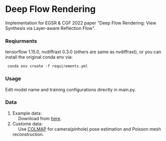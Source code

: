 # Deep Flow Rendering

Implementation for EGSR &amp; CGF 2022 paper "Deep Flow Rendering: View Synthesis via Layer-aware Reflection Flow".

### Reqiurments
tensorflow 1.15.0, nvdiffrast 0.3.0 (others are same as nvdiffrast), or you can install the original conda env via:
<pre><code> conda env create -f requirements.yml </pre></code>


### Usage
Edit model name and training configurations directly in main.py.

### Data
1. Example data: 
</br>&emsp;  Download from [here](https://github.com/turandai/dfr).
3. Custome data: 
</br>&emsp;  Use [COLMAP](https://github.com/colmap/colmap) for camera(pinhole) pose estimation and Poisson mesh reconstruction.
